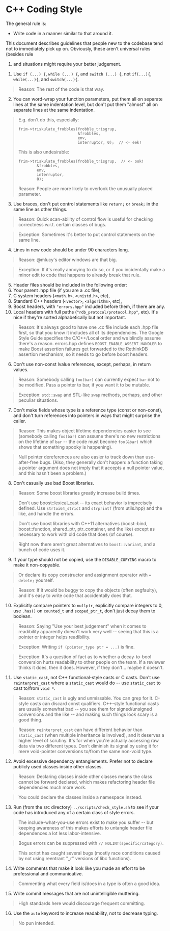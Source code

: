 # C++ Coding Style

The general rule is:

 - Write code in a manner similar to that around it.

This document describes guidelines that people new to the codebase tend not to
immediately pick up on.  Obviously, these aren't universal rules (besides rule
1) and situations might require your better judgement.

1. Use `if (...) {`, `while (...) {`, and `switch (...) {`, not `if(...){`,
`while(...){`, and `switch(...){`.

  > Reason:  The rest of the code is that way.

2. You can word-wrap your function parameters, put them all on separate lines
at the same indentation level, but don't put them "almost" all on separate
lines at the same indentation.

  > E.g. don't do this, especially:
  >
  >     frim->triskulate_frobbles(frobble_trisgrup,
  >                               &frobbles,
  >                               env,
  >                               interruptor, 0);  // <- eek!
  >
  > This is also undesirable:
  >
  >     frim->triskulate_frobbles(frobble_trisgrup,  // <- ook!
  >             &frobbles,
  >             env,
  >             interruptor,
  >             0);
  >
  > Reason: People are more likely to overlook the unusually placed parameter.

3. Use braces, don't put control statements like `return;` or `break;` in the
same line as other things.

  > Reason: Quick scan-ability of control flow is useful for checking
    correctness w.r.t. certain classes of bugs.

  > Exception: Sometimes it's better to put control statements on the same
    line.

4. Lines in new code should be under 90 characters long.

  > Reason: @mlucy's editor windows are that big.

  > Exception: If it's really annoying to do so, or if you incidentally make a
    minor edit to code that happens to already break that rule.

5.  Header files should be included in the following order:
  1. Your parent .hpp file (if you are a .cc file),
  2. C system headers (`<math.h>`, `<unistd.h>`, etc),
  3. Standard C++ headers (`<vector>`, `<algorithm>`, etc),
  4. Boost headers, with `"errors.hpp"` included before them, if there are any.
  5. Local headers with full paths (`"rdb_protocol/protocol.hpp"`, etc).
  It's nice if they're sorted alphabetically but not important.

  > Reason: It's always good to have one .cc file include each .hpp file first,
    so that you know it includes all of its dependencies.  The Google Style
    Guide specifies the C/C++/Local order and we blindly assume there's a
    reason.  errors.hpp defines `BOOST_ENABLE_ASSERT_HANDLER` to make Boost
    assertion failures get forwarded to the RethinkDB assertion mechanism, so
    it needs to go before boost headers.

6. Don't use non-const lvalue references, except, perhaps, in return values.

  > Reason: Somebody calling `foo(bar)` can currently expect `bar` not to be
    modified.  Pass a pointer to bar, if you want it to be mutable.

  > Exception: `std::swap` and STL-like `swap` methods, perhaps, and other peculiar situations.

7. Don't make fields whose type is a reference type (const or non-const), and
don't turn references into pointers in ways that might surprise the caller.

  > Reason: This makes object lifetime dependencies easier to see (somebody
    calling `foo(bar)` can assume there's no new restrictions on the lifetime
    of `bar` -- the code must become `foo(&bar)` which shows that something
    spooky is happening).

  > Null pointer dereferences are also easier to track down than use-after-free
    bugs.  (Also, they generally don't happen: a function taking a pointer
    argument does not imply that it accepts a null pointer value, and this
    hasn't been a problem.)

8. Don't casually use bad Boost libraries.

  > Reason: Some boost libraries greatly increase build times.

  > Don't use boost::lexical_cast -- its exact behavior is imprecisely defined.
    Use `strtoi64_strict` and `strprintf` (from utils.hpp) and the like, and
    handle the errors.

  > Don't use boost libraries with C++11 alternatives (boost::bind,
    boost::function, shared_ptr, ptr_container, and the like) except as
    necessary to work with old code that does (of course).

  > Right now there aren't great alternatives to `boost::variant`, and a bunch
    of code uses it.

9. If your type should not be copied, use the `DISABLE_COPYING` macro to make
it non-copyable.

  > Or declare its copy constructor and assignment operator with `= delete;`
    yourself.

  > Reason: If it would be buggy to copy the objects (often segfaulty), and
    it's easy to write code that accidentally does that.

10. Explicitly compare pointers to `nullptr`, explicitly compare integers to 0,
use `.has()` on `counted_t` and `scoped_ptr_t`, don't just decay them to
boolean.

  > Reason: Saying "Use your best judgement" when it comes to readibility
    apparently doesn't work very well -- seeing that this is a pointer or
    integer helps readibility.

  > Exception: Writing `if (pointer_type ptr = ...)` is fine.

  > Exception: It's a question of fact as to whether a decay-to-bool conversion
    hurts readability to other people on the team.  If a reviewer thinks it
    does, then it does.  However, if they don't... maybe it doesn't.

11. Use `static_cast`, not C++ functional-style casts or C casts.  Don't use
`reinterpret_cast` where a `static_cast` would do -- use `static_cast` to cast
to/from `void *`.

  > Reason: `static_cast` is ugly and unmissable.  You can grep for it.
    C-style casts can discard const qualifiers.  C++-style functional casts are
    usually somewhat bad -- you see them for signed/unsigned conversions and
    the like -- and making such things look scary is a good thing.

  > Reason: `reinterpret_cast` can have different behavior than `static_cast`
    (when multiple inheritance is involved), and it deserves a higher level of
    scrutiny.  It's for when you're actually accessing raw data via two
    different types.  Don't diminish its signal by using it for mere
    void-pointer conversions to/from the same non-void type.

12. Avoid excessive dependency entanglements.  Prefer not to declare publicly
used classes inside other classes.

  > Reason: Declaring classes inside other classes means the class cannot be
    forward declared, which makes refactoring header file dependencies much
    more work.

  > You could declare the classes inside a namespace instead.

13. Run (from the src directory) `../scripts/check_style.sh` to see if your
code has introduced any of a certain class of style errors.

  > The include-what-you-use errors exist to make you suffer -- but keeping
    awareness of this makes efforts to untangle header file dependences a lot
    less labor-intensive.

  > Bogus errors can be suppressed with `// NOLINT(specific/category)`.

  > This script has caught several bugs (mostly race conditions caused by not
    using reentrant "_r" versions of libc functions).

14. Write comments that make it look like you made an effort to be professional
and communicative.

  > Commenting what every field is/does in a type is often a good idea.

15. Write commit messages that are not unintelligible muttering.

  > High standards here would discourage frequent committing.

16. Use the `auto` keyword to increase readability, not to decrease typing.

  > No pun intended.
